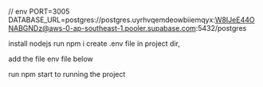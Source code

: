 // env
PORT=3005
DATABASE_URL=postgres://postgres.uyrhvqemdeowbiiemqyx:W8IJeE44ONABGNDz@aws-0-ap-southeast-1.pooler.supabase.com:5432/postgres

install nodejs 
run npm i 
create .env file in project dir, 

add the file env file below

run npm start to running the project